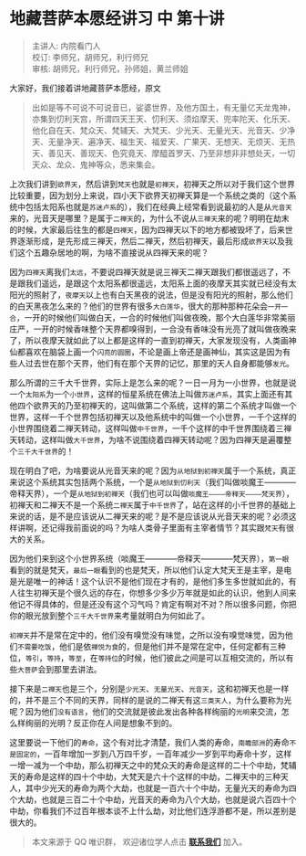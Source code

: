 # 地藏菩萨本愿经讲习 中 第十讲

> 主讲人: 内院看门人 <br />
> 校订: 李师兄，胡师兄，利行师兄 <br />
> 审核: 胡师兄，利行师兄，孙师姐，黄兰师姐 <br />

大家好，我们接着讲地藏菩萨本愿经，原文

> 出如是等不可说不可说音已，娑婆世界，及他方国土，有无量亿天龙鬼神，亦集到忉利天宫，所谓四天王天、忉利天、须焰摩天、兜率陀天、化乐天、他化自在天、梵众天、梵辅天、大梵天、少光天、无量光天、光音天、少净天、无量净天、遍净天、福生天、福爱天、广果天、无想天、无烦天、无热天、善见天、善现天、色究竟天、摩醯首罗天、乃至非想非非想处天，一切天众、龙众、鬼神等众，悉来集会。

上次我们讲到`欲界天`，然后讲到`梵天`也就是`初禅天`，初禅天之所以对于我们这个世界比较重要，因为划分上来说，四小天下欲界天初禅天算是一个系统之类的（这个系统中包括太阳系也就是`苏迷卢系`的），我们在经典上经常看到说最初的人是从`光音天`来的，光音天是哪里？是属于`二禅天`的，为什么不说从`三禅天`来的呢？明明在劫末的时候，大家最后往生的都是`四禅天`，因为四禅天以下的地方都被毁坏了，后来世界逐渐形成，是先形成三禅天，然后二禅天，然后初禅天，最后形成`欲界天`以及我们这个五趣杂居地的啊，为啥不直接说从四禅天来的呢？

因为`四禅天`离我们`太远`，不要说四禅天就是说三禅天二禅天跟我们都很遥远了，不是跟我们遥远，是跟这个太阳系都很遥远，太阳系上面的夜摩天其实就已经没有太阳光的照射了，`夜摩天`以上也有白天黑夜的说法，但是没有阳光的照射，那么他们的白天黑夜怎么来的？他们的世界有很多`大白莲华`，很大的那种那种花朵会`一开一合`，一开的时候他们叫做白天，一合的时候他们叫做夜晚，那个大白莲华非常美丽庄严，一开的时候香味整个天界都嗅得到，一合没有香味没有光亮了就叫做夜晚来了，所以夜摩天就如此了以上都是这样的一直到初禅天，大家发现没有，人类画神仙都喜欢在脑袋上画一个`闪亮的圆圈`，不论是画上帝还是画神仙，其实这是因为有些人过去世在那个天界，他们有在那个天界的记忆，那里的天人自身都能够`发光`。

那么所谓的三千大千世界，实际上是怎么来的呢？一日一月为一小世界，也就是说一个`太阳系`为一个`小世界`，这样的恒星系统在佛法上叫做`苏迷卢系`，其实上面还有其他四个欲界天的乃至初禅天的，这叫做第二个系统，这样的第二个系统才叫做一个世界，这样一千个世界包括初禅天以及他系统中的叫做一个小世界，一千个这样的小世界围绕着二禅天转动，这样叫做`中千世界`，一千个这样的中千世界围绕着三禅天转动，这样叫做`大千世界`，为啥不说围绕着四禅天转动呢？因为四禅天是遍覆整个`三千大千世界`的！

现在明白了吧，为啥要说从光音天来的呢？因为`从地狱到初禅天`属于一个系统，真正来说这个系统其实包括两个系统，一个是`从地狱到忉利天`（我们叫做啖魔王————帝释天界），一个是`从地狱到初禅天`（我们也可以叫做`啖魔王————帝释天————梵天界`），初禅天和二禅天不是一个系统`二禅天`属于`中千世界`了，站在这样的小千世界的基础上来说的话，是不是应该说从二禅天来的呢？是不是应该说从光音天来的呢？必须这样讲啊，还记得我前面说的吗？为啥人类骨子里面有主宰者情节？其实跟`梵天`有很大的关系。

因为他们来到这个小世界系统（啖魔王————帝释天————梵天界），`第一眼`看到的就是梵天，`最后一眼`看到的也是梵天，所以他们认定大梵天王是主宰，是电是光是唯一的神话！这个认识不是他们现在才有的，是他们多生多世就如此的，有人往生初禅天是个很久远的存在，你想多少多少万年就是如此的认识，他到人间来他记不得具体的，但是还没有这个习气吗？肯定有啊对不对？所以很多问题，你把你的眼光放到整个`三千大千世界`来考量就明白为何如此了。

`初禅天`并不是常在定中的，他们没有嗅觉没有味觉，之所以没有嗅觉味觉，因为他们`不需要吃饭`，他们是依`禅悦为食`的，但是他们并不是常在定中，任何定都有三种位，`等引`，`等持`，`等至`，在`等持位`的时候，他们彼此之间是可以互相交流的，所以有些`大菩萨`会到那里去讲法。

接下来是`二禅天`也是三个，分别是`少光天`、`无量光天`、`光音天`，这和初禅天也是一样的，并不是三个不同的天界，同样的是说的二禅天有这`三类天人`，为什么要称为光呢？因为他们`没有语言`，他们的交流就是彼此发出各种各样绚丽的`光明`来交流，怎么样绚丽的光明？反正你在人间是想象不到的。

这里要说一下他们的`寿命`，这个有对比才清楚，我们人类的寿命，`南瞻部洲`的寿命`不是固定的`，一百年增加一岁到八万四千岁，一百年减少一岁到平均寿命十岁，这样一增一减为一个中劫，那么初禅天之中的梵众天的寿命是这样的二十个中劫，梵辅天的寿命是这样的四十个中劫，大梵天是六十个这样的中劫，二禅天中的三种天人，其中少光天的寿命为两个大劫，也就是一百六十个中劫，无量光天的寿命为四个大劫，也就是三百二十个中劫，光音天的寿命为八个大劫，也就是说六百四十个中劫，你看我们不过百年根本谈不上什么劫，对比他们连浮游都不是，所以差别是很大的。

> 本文来源于 QQ 唯识群， 欢迎诸位学人点击 **[联系我们](https://mp.weixin.qq.com/s/lZCfWjmLjgNR165Tx4_bCQ)** 加入。
